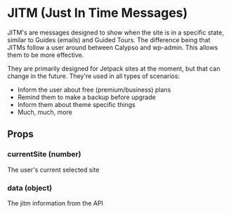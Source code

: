 # JITM (Just In Time Messages)

JITM's are messages designed to show when the site is in a specific state, similar to
Guides (emails) and Guided Tours. The difference being that JITMs follow a user around
between Calypso and wp-admin. This allows them to be more effective.

They are primarily designed for Jetpack sites at the moment, but that can change in the
future. They're used in all types of scenarios:

- Inform the user about free (premium/business) plans
- Remind them to make a backup before upgrade
- Inform them about theme specific things
- Much, much, more

## Props

### currentSite (number)

The user's current selected site

### data (object)

The jitm information from the API
